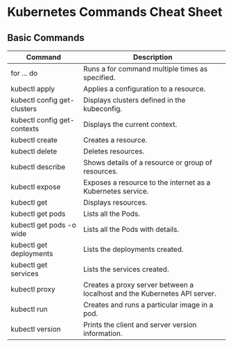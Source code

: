 # Kubernetes Commands Cheat Sheet

## Basic Commands

| Command                      | Description                                                     |
|------------------------------|-----------------------------------------------------------------|
| for ... do                   | Runs a for command multiple times as specified.                 |
| kubectl apply                | Applies a configuration to a resource.                          |
| kubectl config get-clusters  | Displays clusters defined in the kubeconfig.                    |
| kubectl config get-contexts  | Displays the current context.                                   |
| kubectl create               | Creates a resource.                                             |
| kubectl delete               | Deletes resources.                                              |
| kubectl describe             | Shows details of a resource or group of resources.              |
| kubectl expose               | Exposes a resource to the internet as a Kubernetes service.     |
| kubectl get                  | Displays resources.                                             |
| kubectl get pods             | Lists all the Pods.                                             |
| kubectl get pods -o wide     | Lists all the Pods with details.                                |
| kubectl get deployments      | Lists the deployments created.                                  |
| kubectl get services         | Lists the services created.                                     |
| kubectl proxy                | Creates a proxy server between a localhost and the Kubernetes API server. |
| kubectl run                  | Creates and runs a particular image in a pod.                   |
| kubectl version              | Prints the client and server version information.               |
